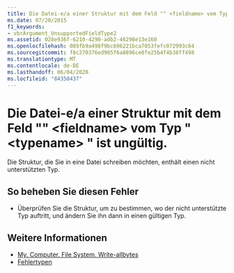 ```yaml
---
title: Die Datei-e/a einer Struktur mit dem Feld "" <fieldname> vom Typ " <typename> " ist ungültig.
ms.date: 07/20/2015
f1_keywords:
- vbrArgument_UnsupportedFieldType2
ms.assetid: 028e936f-6210-4290-adb2-46298e13e160
ms.openlocfilehash: 089fb9a498f9bc696221bca7053fefc072993c64
ms.sourcegitcommit: f8c270376ed905f6a8896ce0fe25b4f4b38ff498
ms.translationtype: MT
ms.contentlocale: de-DE
ms.lasthandoff: 06/04/2020
ms.locfileid: "84358437"
---
```

# <a name="file-io-of-a-structure-with-field-fieldname-of-type-typename-is-not-valid"></a>Die Datei-e/a einer Struktur mit dem Feld "" \<fieldname> vom Typ " \<typename> " ist ungültig.
Die Struktur, die Sie in eine Datei schreiben möchten, enthält einen nicht unterstützten Typ.  
  
## <a name="to-correct-this-error"></a>So beheben Sie diesen Fehler  
  
- Überprüfen Sie die Struktur, um zu bestimmen, wo der nicht unterstützte Typ auftritt, und ändern Sie ihn dann in einen gültigen Typ.  
  
## <a name="see-also"></a>Weitere Informationen

- [My. Computer. File System. Write-allbytes](xref:Microsoft.VisualBasic.MyServices.FileSystemProxy.WriteAllBytes%2A)
- [Fehlertypen](../programming-guide/language-features/error-types.md)
